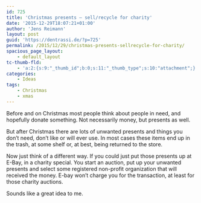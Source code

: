 ```yaml
---
id: 725
title: 'Christmas presents – sell/recycle for charity'
date: '2015-12-29T18:07:21+01:00'
author: 'Jens Reimann'
layout: post
guid: 'https://dentrassi.de/?p=725'
permalink: /2015/12/29/christmas-presents-sellrecycle-for-charity/
spacious_page_layout:
    - default_layout
tc-thumb-fld:
    - 'a:2:{s:9:"_thumb_id";b:0;s:11:"_thumb_type";s:10:"attachment";}'
categories:
    - Ideas
tags:
    - Christmas
    - xmas
---
```


Before and on Christmas most people think about people in need, and hopefully donate something. Not necessarily money, but presents as well.

But after Christmas there are lots of unwanted presents and things you don’t need, don’t like or will ever use. In most cases these items end up in the trash, at some shelf or, at best, being returned to the store.

<!-- more -->

Now just think of a different way. If you could just put those presents up at E-Bay, in a charity special. You start an auction, put up your unwanted presents and select some registered non-profit organization that will received the money. E-bay won’t charge you for the transaction, at least for those charity auctions.

Sounds like a great idea to me.
